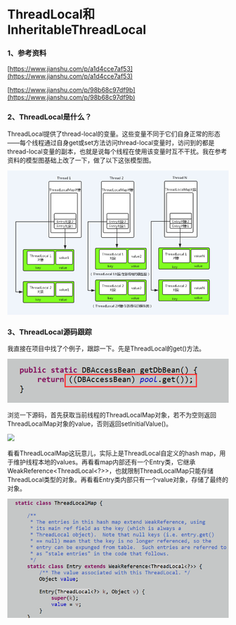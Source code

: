 # ThreadLocal和InheritableThreadLocal

### 1、参考资料

[https://www.jianshu.com/p/a1d4cce7af53](https://www.jianshu.com/p/a1d4cce7af53)

[https://www.jianshu.com/p/98b68c97df9b](https://www.jianshu.com/p/98b68c97df9b)

### 2、ThreadLocal是什么？

ThreadLocal提供了thread-local的变量。这些变量不同于它们自身正常的形态——每个线程通过自身get或set方法访问thread-local变量时，访问到的都是thread-local变量的副本，也就是说每个线程在使用该变量时互不干扰。我在参考资料的模型图基础上改了一下，做了以下这张模型图。

![](/assets/ThreadLocal在各线程的模型图.png)

### 3、ThreadLocal源码跟踪

我直接在项目中找了个例子，跟踪一下。先是ThreadLocal的get\(\)方法。

![](/assets/ThreadLocal.get.png)

浏览一下源码，首先获取当前线程的ThreadLocalMap对象，若不为空则返回ThreadLocalMap对象的value，否则返回setInitialValue\(\)。

![](/assets/ThreadLocal.get的detail.png)

看看ThreadLocalMap这玩意儿，实际上是ThreadLocal自定义的hash map，用于维护线程本地的values。再看看map内部还有一个Entry类，它继承WeakReference&lt;ThreadLocal&lt;?&gt;&gt;，也就限制ThreadLocalMap只能存储ThreadLocal类型的对象。再看看Entry类内部只有一个value对象，存储了最终的对象。

![](/assets/ThreadLocal.ThreadLocalMap定义.png)



